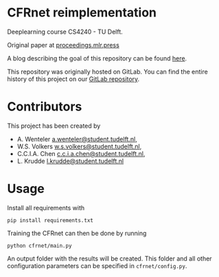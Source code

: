 # CFRnet reimplementation
Deeplearning course CS4240 - TU Delft.

Original paper at [proceedings.mlr.press](http://proceedings.mlr.press/v70/shalit17a/shalit17a.pdf)

A blog describing the goal of this repository can be found [here](https://medium.com/@ivo.spam/machine-learning-for-causal-inference-reproducing-individual-treatment-effect-predictions-846c76a5edef).

This repository was originally hosted on GitLab. You can find the entire history of this project on our [GitLab repository](https://gitlab.com/LifdAai/cfrnet-reimplementation).

# Contributors
This project has been created by
- A. Wenteler <a.wenteler@student.tudelft.nl>,
- W.S. Volkers <w.s.volkers@student.tudelft.nl>,
- C.C.I.A. Chen <c.c.i.a.chen@student.tudelft.nl>,
- L. Krudde <l.krudde@student.tudelft.nl>

# Usage
Install all requirements with

`pip install requirements.txt`

Training the CFRnet can then be done by running

`python cfrnet/main.py`

An output folder with the results will be created. This folder and all other configuration parameters can be specified in `cfrnet/config.py`. 